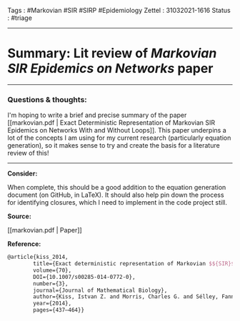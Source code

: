 Tags :   #Markovian #SIR #SIRP #Epidemiology 
Zettel :  31032021-1616
Status : #triage 

-----

# Summary: Lit review of _Markovian SIR Epidemics on Networks_ paper

-----

### Questions & thoughts:

I'm hoping to write a brief and precise summary of the paper [[markovian.pdf | Exact Deterministic Representation of Markovian SIR Epidemics on Networks With and Without Loops]]. This paper underpins a lot of the concepts I am using for my current research (particularly equation generation), so it makes sense to try and create the basis for a literature review of this!

-----
 
**Consider:**

When complete, this should be a good addition to the equation generation document (on GitHub, in LaTeX). It should also help pin down the process for identifying closures, which I need to implement in the code project still.


**Source:** 

[[markovian.pdf | Paper]]


**Reference:** 

```tex
@article{kiss_2014, 
		title={Exact deterministic representation of Markovian $${SIR}$$ epidemics on networks with and without loops},
		volume={70}, 
		DOI={10.1007/s00285-014-0772-0}, 
		number={3}, 
		journal={Journal of Mathematical Biology}, 
		author={Kiss, Istvan Z. and Morris, Charles G. and Sélley, Fanni and Simon, Péter L. and Wilkinson, Robert R.}, 
		year={2014}, 
		pages={437–464}}
```
